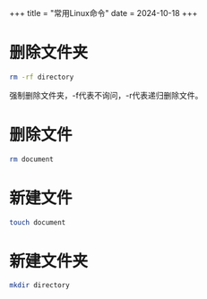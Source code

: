+++
title = "常用Linux命令"
date = 2024-10-18
+++

# 删除文件夹

```bash
rm -rf directory
```

强制删除文件夹，-f代表不询问，-r代表递归删除文件。

# 删除文件

```bash
rm document
```

# 新建文件

```bash
touch document
```

# 新建文件夹

```bash
mkdir directory
```
